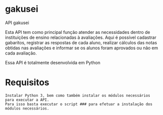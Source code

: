 # gakusei
API gakusei


Esta API tem como principal função atender as necessidades dentro de instituições de ensino relacionadas à avaliações.
Aqui é possível cadastrar gabaritos, registrar as respostas de cada aluno, realizar cálculos das notas obtidas nas avaliações e informar se os alunos foram aprovados ou não em cada avaliação.

Essa API é totalmente desenvolvida em Python

# Requisitos
	Instalar Python 3, bem como também instalar os módulos necessários para executar a API.
	Para isso basta executar o script ### para efetuar a instalação dos módulos necessários.
	